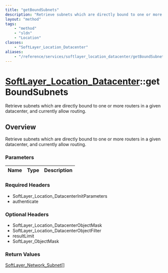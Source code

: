 ```yaml
---
title: "getBoundSubnets"
description: "Retrieve subnets which are directly bound to one or more routers in a given datacenter, and currently allow routing."
layout: "method"
tags:
    - "method"
    - "sldn"
    - "Location"
classes:
    - "SoftLayer_Location_Datacenter"
aliases:
    - "/reference/services/softlayer_location_datacenter/getBoundSubnets"
---
```

# [SoftLayer_Location_Datacenter](/reference/services/SoftLayer_Location_Datacenter)::getBoundSubnets

Retrieve subnets which are directly bound to one or more routers in a given datacenter, and currently allow routing.


## Overview 
Retrieve subnets which are directly bound to one or more routers in a given datacenter, and currently allow routing.

### Parameters 
|Name | Type | Description |
| --- | --- | --- |


### Required Headers
* SoftLayer_Location_DatacenterInitParameters
* authenticate

### Optional Headers
* SoftLayer_Location_DatacenterObjectMask
* SoftLayer_Location_DatacenterObjectFilter
* resultLimit
* SoftLayer_ObjectMask

### Return Values
<a href='/reference/datatypes/SoftLayer_Network_Subnet'>SoftLayer_Network_Subnet[] </a>

